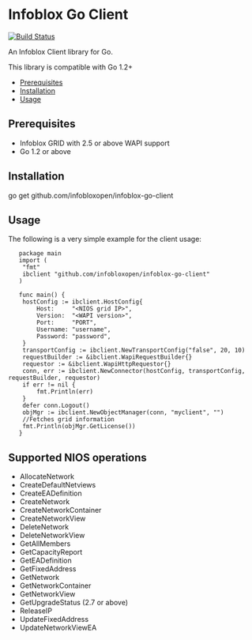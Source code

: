 # Infoblox Go Client
[![Build Status](https://travis-ci.org/somashekhar/infoblox-go-client.svg?branch=master)](https://travis-ci.org/somashekhar/infoblox-go-client) 

An Infoblox Client library for Go.

This library is compatible with Go 1.2+

- [Prerequisites](#Prerequisites)
- [Installation](#Installation)
- [Usage](#Usage)

## Prerequisites
   * Infoblox GRID with 2.5 or above WAPI support
   * Go 1.2 or above

## Installation
   go get github.com/infobloxopen/infoblox-go-client

## Usage

   The following is a very simple example for the client usage:

       package main
       import (
   	    "fmt"
   	    ibclient "github.com/infobloxopen/infoblox-go-client"
       )

       func main() {
   	    hostConfig := ibclient.HostConfig{
   		    Host:     "<NIOS grid IP>",
   		    Version:  "<WAPI version>",
   		    Port:     "PORT",
   		    Username: "username",
   		    Password: "password",
   	    }
   	    transportConfig := ibclient.NewTransportConfig("false", 20, 10)
   	    requestBuilder := &ibclient.WapiRequestBuilder{}
   	    requestor := &ibclient.WapiHttpRequestor{}
   	    conn, err := ibclient.NewConnector(hostConfig, transportConfig, requestBuilder, requestor)
   	    if err != nil {
   		    fmt.Println(err)
   	    }
   	    defer conn.Logout()
   	    objMgr := ibclient.NewObjectManager(conn, "myclient", "")
   	    //Fetches grid information
   	    fmt.Println(objMgr.GetLicense())
       }

## Supported NIOS operations

   * AllocateNetwork
   * CreateDefaultNetviews
   * CreateEADefinition
   * CreateNetwork
   * CreateNetworkContainer
   * CreateNetworkView
   * DeleteNetwork
   * DeleteNetworkView
   * GetAllMembers
   * GetCapacityReport
   * GetEADefinition
   * GetFixedAddress
   * GetNetwork
   * GetNetworkContainer
   * GetNetworkView
   * GetUpgradeStatus (2.7 or above)
   * ReleaseIP
   * UpdateFixedAddress
   * UpdateNetworkViewEA
